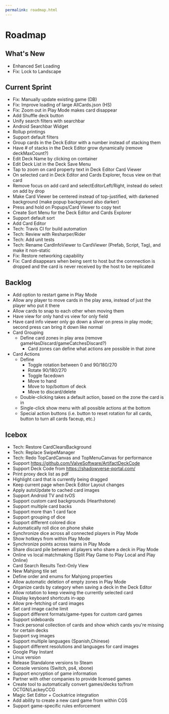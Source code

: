 ```yaml
---
permalink: roadmap.html
---
```


# Roadmap

## What's New
- Enhanced Set Loading
- Fix: Lock to Landscape

## Current Sprint
- Fix: Manually update existing game (DB)
- Fix: Improve loading of large AllCards.json (HS)
- Fix: Zoom out in Play Mode makes card disappear
- Add Shuffle deck button
- Unify search filters with searchbar
- Android Searchbar Widget
- Rollup printings
- Support default filters
- Group cards in the Deck Editor with a number instead of stacking them
- Have # of stacks in the Deck Editor grow dynamically (remove deckMaxCount?)
- Edit Deck Name by clicking on container
- Edit Deck List in the Deck Save Menu
- Tap to zoom on card property text in Deck Editor Card Viewer
- On selected card in Deck Editor and Cards Explorer, focus view on that card
- Remove focus on add card and selectEditorLeft/Right, instead do select on add by drop
- Make Card Viewer be centered instead of top-justified, with darkened background (make popup background also darker)
- Press and hold on Popups/Card Viewer to copy text
- Create Sort Menu for the Deck Editor and Cards Explorer
- Support default sort
- Add Card Editor
- Tech: Travis CI for build automation
- Tech: Review with Resharper/Rider
- Tech: Add unit tests
- Tech: Rename CardInfoViewer to CardViewer (Prefab, Script, Tag), and make it non-static
- Fix: Restore networking capability
- Fix: Card disappears when being sent to host but the connnection is dropped and the card is never received by the host to be replicated

## Backlog
- Add option to restart game in Play Mode
- Allow any player to move cards in the play area, instead of just the player who put it there
- Allow cards to snap to each other when moving them
- Have view for only hand vs view for only field
- Have card info viewer only go down a sliver on press in play mode; second press can bring it down like normal
- Card Grouping
  - Define card zones in play area (remove gameHasDiscard/gameCatchesDiscard?)
    - Card zones can define what actions are possible in that zone
- Card Actions
  - Define
    - Toggle rotation between 0 and 90/180/270
    - Rotate 90/180/270
    - Toggle facedown
    - Move to hand
    - Move to top/bottom of deck
    - Move to discard/delete
  - Double-clicking takes a default action, based on the zone the card is in
  - Single-click show menu with all possible actions at the bottom
  - Special action buttons (i.e. button to reset rotation for all cards, button to turn all cards faceup, etc.)

## Icebox
- Tech: Restore CardClearsBackground
- Tech: Replace SwipeManager
- Tech: Redo TopCardCanvas and TopMenuCanvas for performance
- Support https://github.com/ValveSoftware/ArtifactDeckCode
- Support Deck Code from https://shadowverse-portal.com/
- Print proxy deck list as pdf
- Highlight card that is currently being dragged
- Keep current page when Deck Editor Layout changes
- Apply autoUpdate to cached card images
- Support Android TV and tvOS
- Support custom card backgrounds (Hearthstone)
- Support multiple card backs
- Support more than 1 card face
- Support grouping of dice
- Support different colored dice
- Automatically roll dice on phone shake
- Synchronize dice across all connected players in Play Mode
- Show hotkeys from within Play Mode
- Synchronize points across teams in Play Mode
- Share discard pile between all players who share a deck in Play Mode
- Online vs local matchmaking (Split Play Game to Play Local and Play Online)
- Card Search Results Text-Only View
- New Mahjong tile set
- Define order and enums for Mahjong properties
- Allow automatic deletion of empty zones in Play Mode
- Organize cards by category when saving a deck in the Deck Editor
- Allow rotation to keep viewing the currently selected card
- Display keyboard shortcuts in-app
- Allow pre-fetching of card images
- Set card image cache limit
- Support different formats/game-types for custom card games
- Support sideboards
- Track personal collection of cards and show which cards you're missing for certain decks
- Support svg images
- Support multiple languages (Spanish,Chinese)
- Support different resolutions and languages for card images
- Google Play Instant
- Linux version
- Release Standalone versions to Steam
- Console versions (Switch, ps4, xbone)
- Support encryption of game information
- Partner with other companies to provide licensed games
- Create tool to automatically convert games/decks to/from OCTGN/LackeyCCG
- Magic Set Editor + Cockatrice integration
- Add ability to create a new card game from within CGS
- Support game-specific rules enforcement

